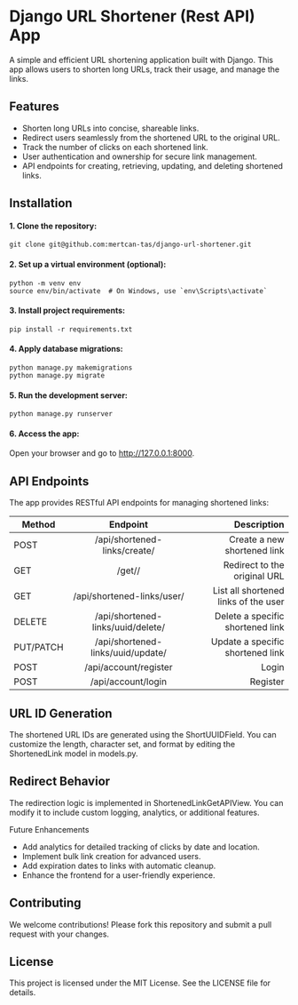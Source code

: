 # Django URL Shortener (Rest API) App

A simple and efficient URL shortening application built with Django. This app allows users to shorten long URLs, track their usage, and manage the links.

## Features

-	Shorten long URLs into concise, shareable links.
-	Redirect users seamlessly from the shortened URL to the original URL.
-	Track the number of clicks on each shortened link.
-	User authentication and ownership for secure link management.
-	API endpoints for creating, retrieving, updating, and deleting shortened links.

## Installation

#### 	1.	Clone the repository:
```
git clone git@github.com:mertcan-tas/django-url-shortener.git
```

#### 	2.	Set up a virtual environment (optional):
```
python -m venv env
source env/bin/activate  # On Windows, use `env\Scripts\activate`
```

#### 	3.	Install project requirements:
```
pip install -r requirements.txt
```

#### 	4.	Apply database migrations:
```
python manage.py makemigrations
python manage.py migrate
```

#### 	5.	Run the development server:
```
python manage.py runserver
```

#### 	6.	Access the app:
Open your browser and go to http://127.0.0.1:8000.

## API Endpoints
The app provides RESTful API endpoints for managing shortened links:


| Method   |      Endpoint      |  Description |
|--------------|:--------------------------------------:|------------------------------------------:|
|   POST       | /api/shortened-links/create/           | Create a new shortened link               |
|   GET        | /get/<uuid>/                           | Redirect to the original URL              |
|   GET        | /api/shortened-links/user/             | List all shortened links of the user      |
|   DELETE     | /api/shortened-links/uuid/delete/    | Delete a specific shortened link          |
|   PUT/PATCH  | /api/shortened-links/uuid/update/    | Update a specific shortened link          |
|   POST       | /api/account/register                  | Login                                     |
|   POST       | /api/account/login                     | Register                                  |


## URL ID Generation
The shortened URL IDs are generated using the ShortUUIDField. You can customize the length, character set, and format by editing the ShortenedLink model in models.py.

## Redirect Behavior
The redirection logic is implemented in ShortenedLinkGetAPIView. You can modify it to include custom logging, analytics, or additional features.


Future Enhancements
-	Add analytics for detailed tracking of clicks by date and location.
-	Implement bulk link creation for advanced users.
-	Add expiration dates to links with automatic cleanup.
-	Enhance the frontend for a user-friendly experience.

## Contributing
We welcome contributions! Please fork this repository and submit a pull request with your changes.

## License
This project is licensed under the MIT License. See the LICENSE file for details.


